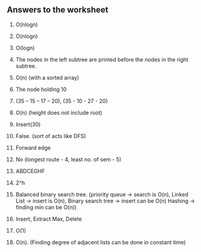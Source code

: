 ## Answers to the worksheet

1. O(nlogn)

2. O(nlogn)

3. O(logn)

4. The nodes in the left subtree are printed before the nodes in the right subtree.

5. O(n) (with a sorted array)

6. The node holding 10

7. (35 – 15 – 17 – 20), (35 - 10 - 27 - 20)

8. O(n) (height does not include root)

9. Insert(30)

10. False. (sort of acts like DFS)

11. Forward edge

12. No (longest route - 4, least no. of sem - 5)

13. ABDCEGHF

14. 2^h

15. Balanced binary search tree. 
    (priority queue -> search is O(n), 
    Linked List -> insert is O(n), 
    Binary search tree -> insert can be O(n)
    Hashing -> finding min can be O(n))
    
15. Insert, Extract Max, Delete

16. O(1)

17. O(n). (Finding degree of adjacent lists can be done in constant time)

